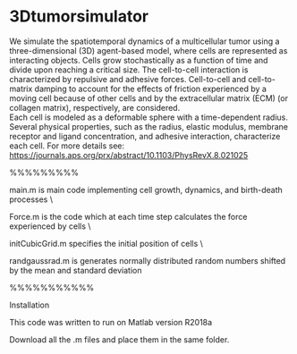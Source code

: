 # 3Dtumorsimulator
We simulate the spatiotemporal dynamics of a multicellular tumor using a three-dimensional 
(3D) agent-based model, where cells are represented as interacting objects. 
Cells grow stochastically as a function of time and divide upon reaching a critical size. 
The cell-to-cell interaction is characterized by repulsive and adhesive forces. 
Cell-to-cell and cell-to-matrix damping to account for 
the effects of friction experienced by a moving cell because of other cells and by the 
extracellular matrix (ECM) (or collagen matrix), respectively, are considered.  
Each cell is modeled as a deformable sphere with a time-dependent radius. 
Several physical properties, such as the radius, elastic modulus, 
membrane receptor and ligand concentration, and adhesive interaction, characterize each cell.
For more details see: https://journals.aps.org/prx/abstract/10.1103/PhysRevX.8.021025


%%%%%%%%%

main.m is main code implementing cell growth, dynamics, and birth-death processes \

Force.m is the code which at each time step calculates the force experienced by cells \ 

initCubicGrid.m specifies the initial position of cells \

randgaussrad.m is generates normally distributed random numbers shifted by the mean and standard deviation

%%%%%%%%%%%

Installation

This code was written to run on Matlab version R2018a

Download all the .m files and place them in the same folder. 
